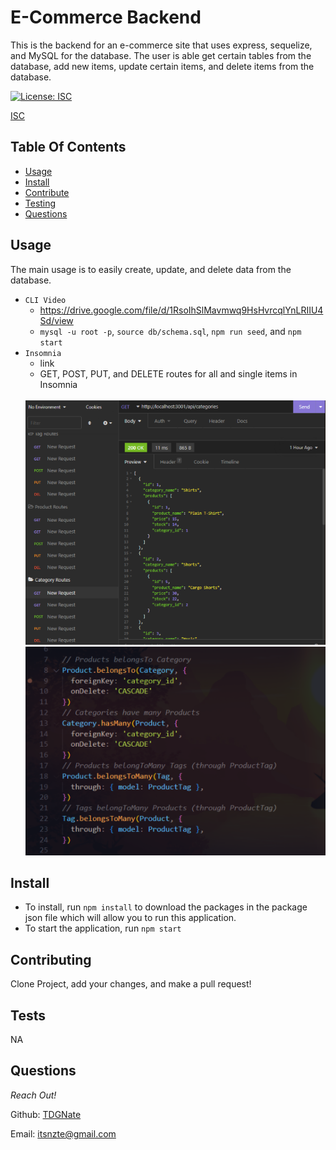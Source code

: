 # E-Commerce Backend

This is the backend for an e-commerce site that uses express, sequelize, and MySQL for the database. The user is able get certain tables from the database, add new items, update certain items, and delete items from the database.

[![License: ISC](https://img.shields.io/badge/License-ISC-blue.svg)](https://opensource.org/licenses/ISC)

[ISC](https://choosealicense.com/licenses/isc/)

## Table Of Contents

- [Usage](#usage)
- [Install](#install)
- [Contribute](#contributing)
- [Testing](#tests)
- [Questions](#questions)

## Usage

The main usage is to easily create, update, and delete data from the database.

- `CLI Video`
  - https://drive.google.com/file/d/1RsoIhSlMavmwq9HsHvrcqlYnLRIIU4Sd/view
  - `mysql -u root -p`, `source db/schema.sql`, `npm run seed`, and `npm start`
- `Insomnia`
  - link
  - GET, POST, PUT, and DELETE routes for all and single items in Insomnia
  </hr>
    </br>
    <img src="./Assets/img/insomnia.png" alt="insomnia screenshot">
    </br>
    <img src="./Assets/img/Associations.png" alt="Associations screenshot">

## Install

- To install, run `npm install` to download the packages in the package json file which will allow you to run this application.
- To start the application, run `npm start`

## Contributing

Clone Project, add your changes, and make a pull request!

## Tests

NA

## Questions

_Reach Out!_

Github: [TDGNate](https://github.com/TDGNate)

Email: itsnzte@gmail.com
